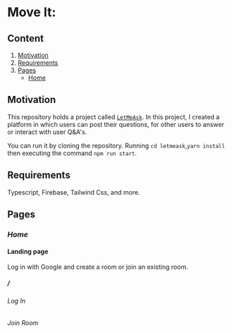 # Move It:

## Content

1. [Motivation](#Motivation) 
2. [Requirements](#Requirements)
3. [Pages](#Pages)
    - [Home](#Visit)

## Motivation

This repository holds a project called [`LetMeAsk`](https://letmeask-it.vercel.app/). In this project, I created a platform in which users can post their questions, for other users to answer or interact with user Q&A's.

You can run it by cloning the repository. Running `cd letmeask`,`yarn install` then executing the command `npm run start`.

## Requirements

Typescript, Firebase, Tailwind Css, and more.

## Pages
### *Home*

#### Landing page
Log in with Google and create a room or join an existing room.
##### /
###### Log In

<!-- <img src="./presentation/screenshot.png" alt="screenshot of UI"/> -->

###### Join Room

<!-- <img src="./presentation/screenshot_levelup.png" alt="screenshot of levelup"/> -->
